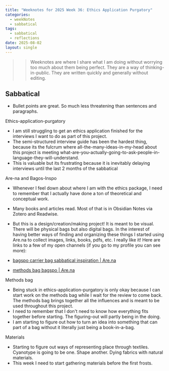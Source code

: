```yaml
---
title: "Weeknotes for 2025 Week 36: Ethics Application Purgatory"
categories:
  - weekNotes
  - sabbatical
tags:
  - sabbatical
  - reflections
date: 2025-08-02
layout: single
---
```


>> Weeknotes are where I share what I am doing without worrying too much about them being perfect. They are a way of thinking-in-public. They are written quickly and generally without editing. 
>
>
## Sabbatical 

- Bullet points are great. So much less threatening than sentences and paragraphs. 

Ethics-application-purgatory
- I am still struggling to get an ethics application finished for the interviews I want to do as part of this project.  
- The semi-structured interview guide has been the hardest thing, because its the fulcrum where all-the-many-ideas-in-my-head about this project is meeting what-are-you-actually-going-to-ask-people-in-language-they-will-understand.
- This is valuable but its frustrating because it is inevitably delaying interviews until the last 2 months of the sabbatical

Are-na and Bagos-Inspo
- Whenever I feel down about where I am with the ethics package, I need to remember that I actually have done a ton of theoretical and conceptual work. 
- Many books and articles read. Most of that is in Obsidian Notes via Zotero and Readwise. 
- But this is a design/creation/making project! It is meant to be visual. There will be physical bags but also digital bags. In the interest of having better ways of finding and organizing these things I started using Are.na to collect images, links, books, pdfs, etc. I really like it! Here are links to a few of my open channels (if you go to my profile you can see more): 

- [bagspo carrier bag sabbatical inspiration \| Are.na](https://www.are.na/franklin-sayre/bagspo-carrier-bag-sabbatical-inspiration)
- [methods bag bagspo \| Are.na](https://www.are.na/franklin-sayre/methods-bag-bagspo)

Methods bag
- Being stuck in ethics-application-purgatory is only okay because I can start work on the methods bag while I wait for the review to come back. The methods bag brings together all the influences and is meant to be used throughout this project. 
- I need to remember that I don't need to know how everything fits together before starting. The figuring-out will partly being in the doing. 
- I am starting to figure out how to turn an idea into something that can part of a bag without it literally just being a book-in-a-bag.

Materials 
- Starting to figure out ways of representing place through textiles. Cyanotype is going to be one. Shape another. Dying fabrics with natural materials. 
- This week I need to start gathering materials before the first frosts. 

